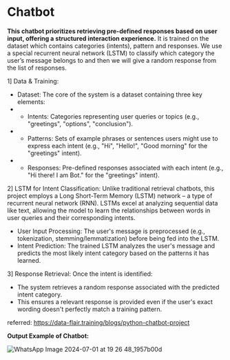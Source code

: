 # Chatbot
**This chatbot prioritizes retrieving pre-defined responses based on user input, offering a structured interaction experience.** It is trained on the dataset which contains categories (intents), pattern and responses. We use a special recurrent neural network (LSTM) to classify which category the user’s message belongs to and then we will give a random response from the list of responses.

1] Data & Training:
- Dataset: The core of the system is a dataset containing three key elements:
-  - Intents: Categories representing user queries or topics (e.g., "greetings", "options", "conclusion").
-  - Patterns: Sets of example phrases or sentences users might use to express each intent (e.g., "Hi", "Hello!", "Good morning" for the "greetings" intent).
-  - Responses: Pre-defined responses associated with each intent (e.g., "Hi there! I am Bot." for the "greetings" intent).

2] LSTM for Intent Classification: Unlike traditional retrieval chatbots, this project employs a Long Short-Term Memory (LSTM) network – a type of recurrent neural network (RNN). LSTMs excel at analyzing sequential data like text, allowing the model to learn the relationships between words in user queries and their corresponding intents.
- User Input Processing: The user's message is preprocessed (e.g., tokenization, stemming/lemmatization) before being fed into the LSTM.
- Intent Prediction: The trained LSTM analyzes the user's message and predicts the most likely intent category based on the patterns it has learned.

3] Response Retrieval: Once the intent is identified:
- The system retrieves a random response associated with the predicted intent category.
- This ensures a relevant response is provided even if the user's exact wording doesn't perfectly match a training pattern.

referred: https://data-flair.training/blogs/python-chatbot-project

**Output Example of Chatbot:**

![WhatsApp Image 2024-07-01 at 19 26 48_1957b00d](https://github.com/devikajonjale/chatbot/assets/119109892/4aaf5faf-6567-4aeb-ae6e-7b2634942b77)
